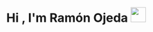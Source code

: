 
<h1 align="center"><b>Hi , I'm Ramón Ojeda </b><img src=""https://giphy.com/embed/kReKcfrs1YoTmt2AQt"" width="35"></h1>

<!--
**Reof07/Reof07** is a ✨ _special_ ✨ repository because its `README.md` (this file) appears on your GitHub profile.

Here are some ideas to get you started:

- 🔭 I’m currently working on ...
- 🌱 I’m currently learning ...
- 👯 I’m looking to collaborate on ...
- 🤔 I’m looking for help with ...
- 💬 Ask me about ...
- 📫 How to reach me: ...
- 😄 Pronouns: ...
- ⚡ Fun fact: ...
-->
